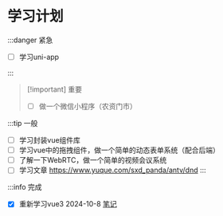 # 学习计划
:::danger 紧急
- [ ] 学习uni-app

:::

> [!important] 重要
>
> - [ ] 做一个微信小程序（农资门市）

:::tip 一般 

- [ ] 学习封装vue组件库
- [ ] 学习vue中的拖拽组件，做一个简单的动态表单系统（配合后端）
- [ ] 了解一下WebRTC，做一个简单的视频会议系统
- [ ] 学习文章 https://www.yuque.com/sxd_panda/antv/dnd
  :::

:::info 完成
- [x] 重新学习vue3 2024-10-8 [笔记](/FE/web/vue3/Vue3快速上手)
